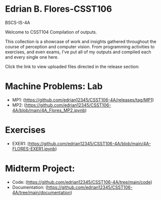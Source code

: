 # Edrian B. Flores-CSST106
BSCS-IS-4A

Welcome to CSST104 Compilation of outputs.

This collection is a showcase of work and insights gathered throughout the course of perception and computer vision. 
From programming activities to exercises, and even exams,
I've put all of my outputs and compiled each and every single one here. 

Click the link to view uploaded files directed in the release section:

# Machine Problems: Lab
- MP1: (https://github.com/edrian12345/CSST106-4A/releases/tag/MP1)
- MP2: (https://github.com/edrian12345/CSST106-4A/blob/main/4A_Flores_MP2.ipynb)

# Exercises
- EXER1: (https://github.com/edrian12345/CSST106-4A/blob/main/4A-FLORES-EXER1.ipynb)
  
# Midterm Project:
- Code: (https://github.com/edrian12345/CSST106-4A/tree/main/code)
- Documentation: (https://github.com/edrian12345/CSST106-4A/tree/main/documentation)
